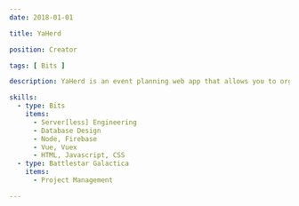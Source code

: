```yaml
---
date: 2018-01-01

title: YaHerd

position: Creator

tags: [ Bits ]

description: YaHerd is an event planning web app that allows you to organize your friends whether or not they have Facebook. I created it because many of my friends left Facebook for privacy concerns, leading to the absurd situation of texting them screenshots of upcoming Facebook events I was planning. With YaHerd you can have an attractive and streamlined event planning experience, no account necessary.

skills:
  - type: Bits
    items:
      - Server[less] Engineering
      - Database Design
      - Node, Firebase
      - Vue, Vuex
      - HTML, Javascript, CSS
  - type: Battlestar Galactica
    items:
      - Project Management

---
```

